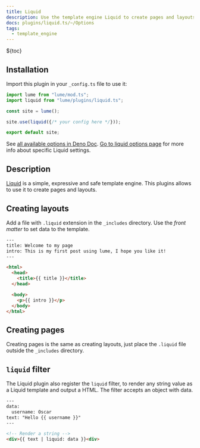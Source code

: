 ```yaml
---
title: Liquid
description: Use the template engine Liquid to create pages and layouts
docs: plugins/liquid.ts/~/Options
tags:
  - template_engine
---
```


${toc}

## Installation

Import this plugin in your `_config.ts` file to use it:

```js
import lume from "lume/mod.ts";
import liquid from "lume/plugins/liquid.ts";

const site = lume();

site.use(liquid({/* your config here */}));

export default site;
```

See
[all available options in Deno Doc](https://doc.deno.land/https/deno.land/x/lume@/plugins/liquid.ts/~/Options).
[Go to liquid options page](https://liquidjs.com/api/interfaces/liquid_options_.liquidoptions.html)
for more info about specific Liquid settings.

## Description

[Liquid](https://liquidjs.com/) is a simple, expressive and safe template
engine. This plugins allows to use it to create pages and layouts.

## Creating layouts

Add a file with `.liquid` extension in the `_includes` directory. Use the _front
matter_ to set data to the template.

```html
---
title: Welcome to my page
intro: This is my first post using lume, I hope you like it!
---

<html>
  <head>
    <title>{{ title }}</title>
  </head>

  <body>
    <p>{{ intro }}</p>
  </body>
</html>
```

## Creating pages

Creating pages is the same as creating layouts, just place the `.liquid` file
outside the `_includes` directory.

## `liquid` filter

The Liquid plugin also register the `liquid` filter, to render any string value
as a Liquid template and output a HTML. The filter accepts an object with data.

```html
---
data:
  username: Oscar
text: "Hello {{ username }}"
---

<!-- Render a string -->
<div>{{ text | liquid: data }}<div>
```

